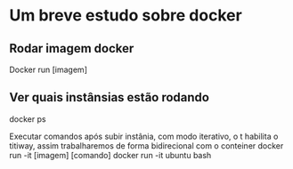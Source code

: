 # Um breve estudo sobre docker

## Rodar imagem docker

Docker run [imagem]

## Ver quais instânsias estão rodando

docker ps

Executar comandos após subir instânia, com modo iterativo, o t habilita o titiway, assim trabalharemos de forma bidirecional com o conteiner
docker run -it [imagem] [comando]
docker run -it ubuntu bash
